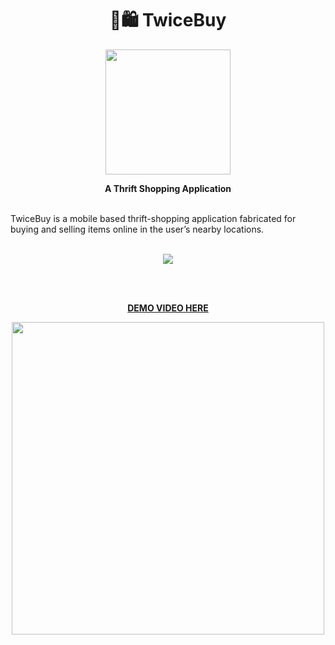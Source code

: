 <h1 align="center">🛒🛍 TwiceBuy</h1>
<p align="center"><img src="https://i.imgur.com/fXEDfN6.png" height="200"/></p>
<p align="center"><b>A Thrift Shopping Application</b></p><br>
TwiceBuy is a mobile based thrift-shopping application fabricated for buying and selling items online in the  user’s nearby locations.
<br><br>
<p align="center"><img src="https://i.imgur.com/VsYUQvM.jpg" /></p>
<br><br>
<p align="center"><a href="https://drive.google.com/file/d/1YwSkR3SBRtogkCPEH3G_i2i3MVwm8uj6/view?usp=sharing"><b>DEMO VIDEO HERE</b></a></p>
<p align="center"><img src="https://i.imgur.com/gaQwcgA.png" height="500" /></p>
